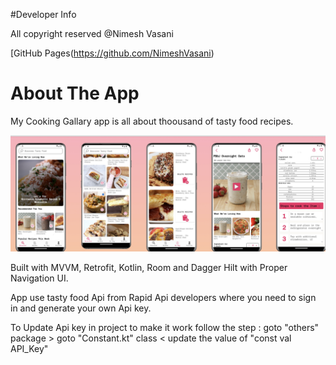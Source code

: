 #Developer Info

All copyright reserved @Nimesh Vasani 

[GitHub Pages(https://github.com/NimeshVasani)

# About The App

My Cooking Gallary app is all about thoousand of tasty food recipes.

![alt text](https://github.com/NimeshVasani/My_Cooking_Gallary/blob/main/snapshots/final_snap_shot.png)


Built with MVVM, Retrofit, Kotlin, Room and Dagger Hilt with Proper Navigation UI.

App use tasty food Api from Rapid Api developers where you need to sign in and generate your own Api key.

To Update Api key in project to make it work follow the step : goto "others" package > goto "Constant.kt" class < update the value of "const val API_Key"

